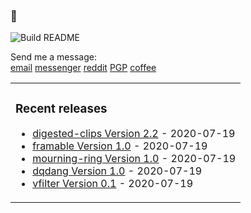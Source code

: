 ### 🤔

![Build README](https://github.com/dqdang/dqdang/workflows/Build%20README/badge.svg)

Send me a message: <br />
<a href="mailto:dqdang17@gmail.com">email</a>
<a href="https://www.m.me/dqdang1" target="_blank">messenger</a>
<a href="https://www.reddit.com/user/outsidefarmland" target="_blank">reddit</a>
<a href="https://raw.githubusercontent.com/dqdang/dqdang.github.io/master/derek-dang.asc" target="_blank">PGP</a>
<a href="https://www.buymeacoffee.com/dqdang" target="_blank">coffee</a>

<table><tr><td valign="top">

### Recent releases
<!-- recent_releases starts -->
* [digested-clips Version 2.2](https://github.com/dqdang/digested-clips/releases/tag/v2.2) - 2020-07-19
* [framable Version 1.0](https://github.com/dqdang/framable/releases/tag/v1.0) - 2020-07-19
* [mourning-ring Version 1.0](https://github.com/dqdang/mourning-ring/releases/tag/v1.0) - 2020-07-19
* [dqdang Version 1.0](https://github.com/dqdang/dqdang/releases/tag/v1.0) - 2020-07-19
* [vfilter Version 0.1](https://github.com/dqdang/vfilter/releases/tag/v0.1) - 2020-07-19
<!-- recent_releases ends -->

</td></tr></table>
